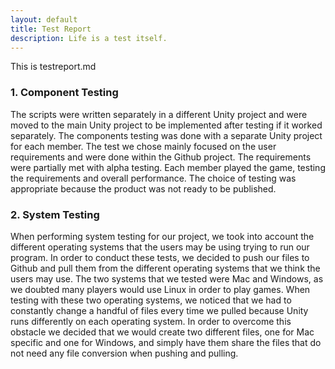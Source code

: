 ```yaml
---
layout: default
title: Test Report
description: Life is a test itself.
---
```

<p>This is testreport.md</p>

### 1. Component Testing

The scripts were written separately in a different Unity project and were moved to the main Unity project to be implemented after testing if it worked separately. The components testing was done with a separate Unity project for each member. The test we chose mainly focused on the user requirements and were done within the Github project. The requirements were partially met with alpha testing. Each member played the game, testing the requirements and overall performance. The choice of testing was appropriate because the product was not ready to be published.  

### 2. System Testing

When performing system testing for our project, we took into account the different operating systems that the users may be using trying to run our program. In order to conduct these tests, we decided to push our files to Github and pull them from the different operating systems that we think the users may use. The two systems that we tested were Mac and Windows, as we doubted many players would use Linux in order to play games. When testing with these two operating systems, we noticed that we had to constantly change a handful of files every time we pulled because Unity runs differently on each operating system. In order to overcome this obstacle we decided that we would create two different files, one for Mac specific and one for Windows, and simply have them share the files that do not need any file conversion when pushing and pulling. 
